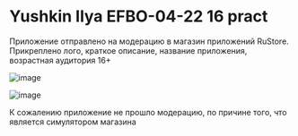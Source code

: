 # Yushkin Ilya EFBO-04-22 16 pract

Приложение отправлено на модерацию в магазин приложений RuStore. Прикреплено лого, краткое описание, название приложения, возрастная аудитория 16+

![image](https://github.com/user-attachments/assets/1468101e-bf11-42a0-9d48-409a323c7754)

![image](https://github.com/user-attachments/assets/c8ac9883-012e-494e-b3ca-6fa5bac2b670)

К сожалению приложение не прошло модерацию, по причине того, что является симулятором магазина
